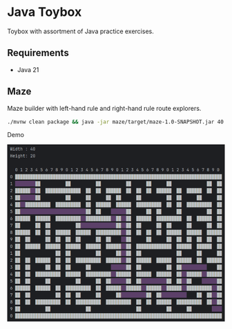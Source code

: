 Java Toybox
================================================================================

Toybox with assortment of Java practice exercises.


Requirements
--------------------------------------------------------------------------------

- Java 21


Maze
--------------------------------------------------------------------------------

Maze builder with left-hand rule and right-hand rule route explorers.

```bash
./mvnw clean package && java -jar maze/target/maze-1.0-SNAPSHOT.jar 40 20
```

Demo

![demo](./demo.gif)

